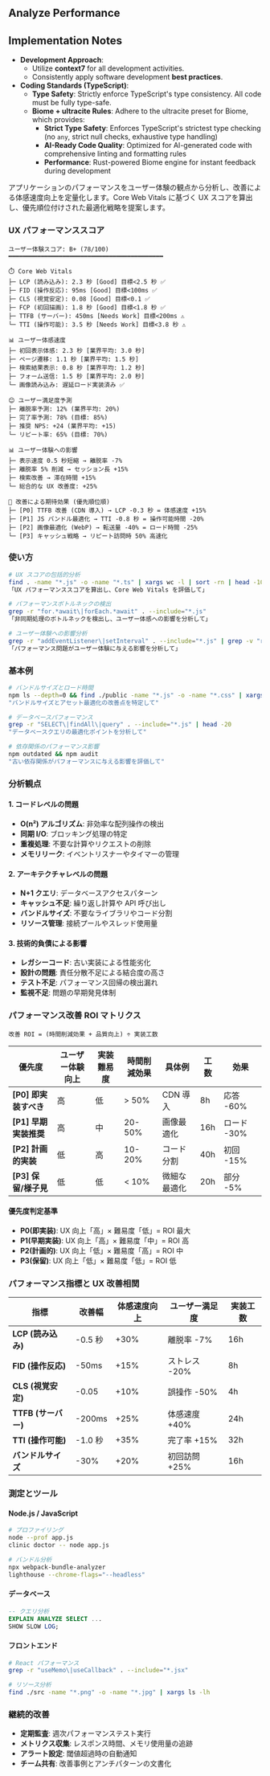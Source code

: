 ## Analyze Performance

## Implementation Notes

- **Development Approach**:
    - Utilize **context7** for all development activities.
    - Consistently apply software development **best practices**.
- **Coding Standards (TypeScript)**:
    - **Type Safety**: Strictly enforce TypeScript's type consistency. All code
      must be fully type-safe.
    - **Biome + ultracite Rules**: Adhere to the ultracite preset for Biome,
      which provides:
        - **Strict Type Safety**: Enforces TypeScript's strictest type
          checking (no `any`, strict null checks, exhaustive type handling)
        - **AI-Ready Code Quality**: Optimized for AI-generated code with
          comprehensive linting and formatting rules
        - **Performance**: Rust-powered Biome engine for instant feedback during
          development

アプリケーションのパフォーマンスをユーザー体験の観点から分析し、改善による体感速度向上を定量化します。Core
Web Vitals に基づく UX スコアを算出し、優先順位付けされた最適化戦略を提案します。

### UX パフォーマンススコア

```text
ユーザー体験スコア: B+ (78/100)
━━━━━━━━━━━━━━━━━━━━━━━━━━━━━━━━━━━━━━━━━━━

⏱️ Core Web Vitals
├─ LCP (読み込み): 2.3 秒 [Good] 目標<2.5 秒 ✅
├─ FID (操作反応): 95ms [Good] 目標<100ms ✅
├─ CLS (視覚安定): 0.08 [Good] 目標<0.1 ✅
├─ FCP (初回描画): 1.8 秒 [Good] 目標<1.8 秒 ✅
├─ TTFB (サーバー): 450ms [Needs Work] 目標<200ms ⚠️
└─ TTI (操作可能): 3.5 秒 [Needs Work] 目標<3.8 秒 ⚠️

📊 ユーザー体感速度
├─ 初回表示体感: 2.3 秒 [業界平均: 3.0 秒]
├─ ページ遷移: 1.1 秒 [業界平均: 1.5 秒]
├─ 検索結果表示: 0.8 秒 [業界平均: 1.2 秒]
├─ フォーム送信: 1.5 秒 [業界平均: 2.0 秒]
└─ 画像読み込み: 遅延ロード実装済み ✅

😊 ユーザー満足度予測
├─ 離脱率予測: 12% (業界平均: 20%)
├─ 完了率予測: 78% (目標: 85%)
├─ 推奨 NPS: +24 (業界平均: +15)
└─ リピート率: 65% (目標: 70%)

📊 ユーザー体験への影響
├─ 表示速度 0.5 秒短縮 → 離脱率 -7%
├─ 離脱率 5% 削減 → セッション長 +15%
├─ 検索改善 → 滞在時間 +15%
└─ 総合的な UX 改善度: +25%

🎯 改善による期待効果 (優先順位順)
├─ [P0] TTFB 改善 (CDN 導入) → LCP -0.3 秒 = 体感速度 +15%
├─ [P1] JS バンドル最適化 → TTI -0.8 秒 = 操作可能時間 -20%
├─ [P2] 画像最適化 (WebP) → 転送量 -40% = ロード時間 -25%
└─ [P3] キャッシュ戦略 → リピート訪問時 50% 高速化
```

### 使い方

```bash
# UX スコアの包括的分析
find . -name "*.js" -o -name "*.ts" | xargs wc -l | sort -rn | head -10
「UX パフォーマンススコアを算出し、Core Web Vitals を評価して」

# パフォーマンスボトルネックの検出
grep -r "for.*await\|forEach.*await" . --include="*.js"
「非同期処理のボトルネックを検出し、ユーザー体感への影響を分析して」

# ユーザー体験への影響分析
grep -r "addEventListener\|setInterval" . --include="*.js" | grep -v "removeEventListener\|clearInterval"
「パフォーマンス問題がユーザー体験に与える影響を分析して」
```

### 基本例

```bash
# バンドルサイズとロード時間
npm ls --depth=0 && find ./public -name "*.js" -o -name "*.css" | xargs ls -lh
"バンドルサイズとアセット最適化の改善点を特定して"

# データベースパフォーマンス
grep -r "SELECT\|findAll\|query" . --include="*.js" | head -20
"データベースクエリの最適化ポイントを分析して"

# 依存関係のパフォーマンス影響
npm outdated && npm audit
"古い依存関係がパフォーマンスに与える影響を評価して"
```

### 分析観点

#### 1. コードレベルの問題

- **O(n²) アルゴリズム**: 非効率な配列操作の検出
- **同期 I/O**: ブロッキング処理の特定
- **重複処理**: 不要な計算やリクエストの削除
- **メモリリーク**: イベントリスナーやタイマーの管理

#### 2. アーキテクチャレベルの問題

- **N+1 クエリ**: データベースアクセスパターン
- **キャッシュ不足**: 繰り返し計算や API 呼び出し
- **バンドルサイズ**: 不要なライブラリやコード分割
- **リソース管理**: 接続プールやスレッド使用量

#### 3. 技術的負債による影響

- **レガシーコード**: 古い実装による性能劣化
- **設計の問題**: 責任分散不足による結合度の高さ
- **テスト不足**: パフォーマンス回帰の検出漏れ
- **監視不足**: 問題の早期発見体制

### パフォーマンス改善 ROI マトリクス

```text
改善 ROI = (時間削減効果 + 品質向上) ÷ 実装工数
```

| 優先度             | ユーザー体験向上 | 実装難易度 | 時間削減効果 | 具体例    | 工数  | 効果       |
|-----------------|----------|-------|--------|--------|-----|----------|
| **[P0] 即実装すべき** | 高        | 低     | > 50%  | CDN 導入 | 8h  | 応答 -60%  |
| **[P1] 早期実装推奨** | 高        | 中     | 20-50% | 画像最適化  | 16h | ロード -30% |
| **[P2] 計画的実装**  | 低        | 高     | 10-20% | コード分割  | 40h | 初回 -15%  |
| **[P3] 保留/様子見** | 低        | 低     | < 10%  | 微細な最適化 | 20h | 部分 -5%   |

#### 優先度判定基準

- **P0(即実装)**: UX 向上「高」× 難易度「低」= ROI 最大
- **P1(早期実装)**: UX 向上「高」× 難易度「中」= ROI 高
- **P2(計画的)**: UX 向上「低」× 難易度「高」= ROI 中
- **P3(保留)**: UX 向上「低」× 難易度「低」= ROI 低

### パフォーマンス指標と UX 改善相関

| 指標              | 改善幅    | 体感速度向上 | ユーザー満足度   | 実装工数 |
|-----------------|--------|--------|-----------|------|
| **LCP (読み込み)**  | -0.5 秒 | +30%   | 離脱率 -7%   | 16h  |
| **FID (操作反応)**  | -50ms  | +15%   | ストレス -20% | 8h   |
| **CLS (視覚安定)**  | -0.05  | +10%   | 誤操作 -50%  | 4h   |
| **TTFB (サーバー)** | -200ms | +25%   | 体感速度 +40% | 24h  |
| **TTI (操作可能)**  | -1.0 秒 | +35%   | 完了率 +15%  | 32h  |
| **バンドルサイズ**     | -30%   | +20%   | 初回訪問 +25% | 16h  |

### 測定とツール

#### Node.js / JavaScript

```bash
# プロファイリング
node --prof app.js
clinic doctor -- node app.js

# バンドル分析
npx webpack-bundle-analyzer
lighthouse --chrome-flags="--headless"
```

#### データベース

```sql
-- クエリ分析
EXPLAIN ANALYZE SELECT ...
SHOW SLOW LOG;
```

#### フロントエンド

```bash
# React パフォーマンス
grep -r "useMemo\|useCallback" . --include="*.jsx"

# リソース分析
find ./src -name "*.png" -o -name "*.jpg" | xargs ls -lh
```

### 継続的改善

- **定期監査**: 週次パフォーマンステスト実行
- **メトリクス収集**: レスポンス時間、メモリ使用量の追跡
- **アラート設定**: 閾値超過時の自動通知
- **チーム共有**: 改善事例とアンチパターンの文書化

